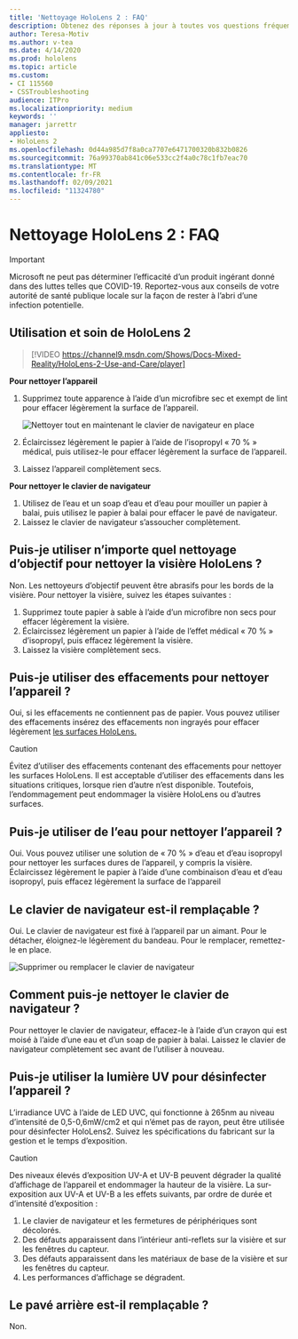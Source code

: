 ```yaml
---
title: 'Nettoyage HoloLens 2 : FAQ'
description: Obtenez des réponses à jour à toutes vos questions fréquemment posées pour le nettoyage et la maintenance de votre appareil HoloLens 2.
author: Teresa-Motiv
ms.author: v-tea
ms.date: 4/14/2020
ms.prod: hololens
ms.topic: article
ms.custom:
- CI 115560
- CSSTroubleshooting
audience: ITPro
ms.localizationpriority: medium
keywords: ''
manager: jarrettr
appliesto:
- HoloLens 2
ms.openlocfilehash: 0d44a985d7f8a0ca7707e6471700320b832b0826
ms.sourcegitcommit: 76a99370ab841c06e533cc2f4a0c78c1fb7eac70
ms.translationtype: MT
ms.contentlocale: fr-FR
ms.lasthandoff: 02/09/2021
ms.locfileid: "11324780"
---
```

# Nettoyage HoloLens 2 : FAQ

> [!IMPORTANT]  
> Microsoft ne peut pas déterminer l’efficacité d’un produit ingérant donné dans des luttes telles que COVID-19. Reportez-vous aux conseils de votre autorité de santé publique locale sur la façon de rester à l’abri d’une infection potentielle.  

## Utilisation et soin de HoloLens 2

> [!VIDEO https://channel9.msdn.com/Shows/Docs-Mixed-Reality/HoloLens-2-Use-and-Care/player]

<!-- <iframe src="https://channel9.msdn.com/Shows/Docs-Mixed-Reality/HoloLens-2-Use-and-Care/player" width="960" height="540" allowFullScreen frameBorder="0" title="HoloLens 2 Use and Care - Microsoft Channel 9 Video"></iframe> -->

**Pour nettoyer l’appareil**

1. Supprimez toute apparence à l’aide d’un microfibre sec et exempt de lint pour effacer légèrement la surface de l’appareil.

   ![Nettoyer tout en maintenant le clavier de navigateur en place](images/hl2-cleaning.png)

2. Éclaircissez légèrement le papier à l’aide de l’isopropyl « 70 % » médical, puis utilisez-le pour effacer légèrement la surface de l’appareil.

3. Laissez l’appareil complètement secs.

**Pour nettoyer le clavier de navigateur**

1. Utilisez de l’eau et un soap d’eau et d’eau pour mouiller un papier à balai, puis utilisez le papier à balai pour effacer le pavé de navigateur.
1. Laissez le clavier de navigateur s’assoucher complètement.

## Puis-je utiliser n’importe quel nettoyage d’objectif pour nettoyer la visière HoloLens ?

Non. Les nettoyeurs d’objectif peuvent être abrasifs pour les bords de la visière. Pour nettoyer la visière, suivez les étapes suivantes :  

1. Supprimez toute papier à sable à l’aide d’un microfibre non secs pour effacer légèrement la visière.
1. Éclaircissez légèrement un papier à l’aide de l’effet médical « 70 % » d’isopropyl, puis effacez légèrement la visière.
1. Laissez la visière complètement secs.

## Puis-je utiliser des effacements pour nettoyer l’appareil ?

Oui, si les effacements ne contiennent pas de papier. Vous pouvez utiliser des effacements insérez des effacements non ingrayés pour effacer légèrement [les surfaces HoloLens.](#hololens-2-use-and-care)  

> [!CAUTION]  
> Évitez d’utiliser des effacements contenant des effacements pour nettoyer les surfaces HoloLens. Il est acceptable d’utiliser des effacements dans les situations critiques, lorsque rien d’autre n’est disponible. Toutefois, l’endommagement peut endommager la visière HoloLens ou d’autres surfaces.

## Puis-je utiliser de l’eau pour nettoyer l’appareil ?

Oui. Vous pouvez utiliser une solution de « 70 % » d’eau et d’eau isopropyl pour nettoyer les surfaces dures de l’appareil, y compris la visière. Éclaircissez légèrement le papier à l’aide d’une combinaison d’eau et d’eau isopropyl, puis effacez légèrement la surface de l’appareil

## Le clavier de navigateur est-il remplaçable ?

Oui. Le clavier de navigateur est fixé à l’appareil par un aimant. Pour le détacher, éloignez-le légèrement du bandeau. Pour le remplacer, remettez-le en place.

![Supprimer ou remplacer le clavier de navigateur](images/hololens2-remove-browpad.png)

## Comment puis-je nettoyer le clavier de navigateur ?

Pour nettoyer le clavier de navigateur, effacez-le à l’aide d’un crayon qui est moisé à l’aide d’une eau et d’un soap de papier à balai. Laissez le clavier de navigateur complètement sec avant de l’utiliser à nouveau.

## Puis-je utiliser la lumière UV pour désinfecter l’appareil ?

L’irradiance UVC à l’aide de LED UVC, qui fonctionne à 265nm au niveau d’intensité de 0,5-0,6mW/cm2 et qui n’émet pas de rayon, peut être utilisée pour désinfecter <sup> </sup> HoloLens2. Suivez les spécifications du fabricant sur la gestion et le temps d’exposition.

> [!CAUTION]  
> Des niveaux élevés d’exposition UV-A et UV-B peuvent dégrader la qualité d’affichage de l’appareil et endommager la hauteur de la visière. La sur-exposition aux UV-A et UV-B a les effets suivants, par ordre de durée et d’intensité d’exposition :
>  
> 1. Le clavier de navigateur et les fermetures de périphériques sont décolorés.
> 1. Des défauts apparaissent dans l’intérieur anti-reflets sur la visière et sur les fenêtres du capteur.
> 1. Des défauts apparaissent dans les matériaux de base de la visière et sur les fenêtres du capteur.
> 1. Les performances d’affichage se dégradent.

## Le pavé arrière est-il remplaçable ?

Non.
